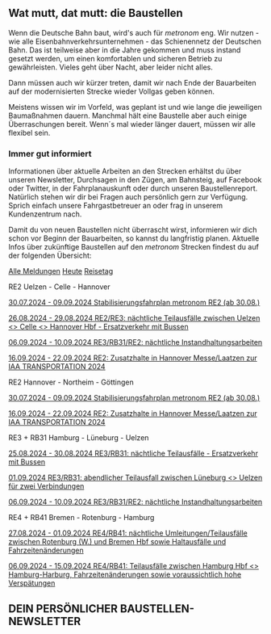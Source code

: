 Wat mutt, dat mutt: die Baustellen
----------

Wenn die Deutsche Bahn baut, wird's auch für *metronom* eng.
Wir nutzen - wie alle Eisenbahnverkehrsunternehmen - das Schienennetz der Deutschen Bahn. Das ist teilweise aber in die Jahre gekommen und muss instand gesetzt werden, um einen komfortablen und sicheren Betrieb zu gewährleisten. Vieles geht über Nacht, aber leider nicht alles.

Dann müssen auch wir kürzer treten, damit wir nach Ende der Bauarbeiten auf der modernisierten Strecke wieder Vollgas geben können.

Meistens wissen wir im Vorfeld, was geplant ist und wie lange die jeweiligen Baumaßnahmen dauern. Manchmal hält eine Baustelle aber auch einige Überraschungen bereit. Wenn´s mal wieder länger dauert, müssen wir alle flexibel sein.

### Immer gut informiert ###

Informationen über aktuelle Arbeiten an den Strecken erhältst du über unseren Newsletter, Durchsagen in den Zügen, am Bahnsteig, auf Facebook oder Twitter, in der Fahrplanauskunft oder durch unseren Baustellenreport. Natürlich stehen wir dir bei Fragen auch persönlich gern zur Verfügung. Sprich einfach unsere Fahrgastbetreuer an oder frag in unserem Kundenzentrum nach.

Damit du von neuen Baustellen nicht überrascht wirst, informieren wir dich schon vor Beginn der Bauarbeiten, so kannst du langfristig planen. Aktuelle Infos über zukünftige Baustellen auf den *metronom* Strecken findest du auf der folgenden Übersicht:

[Alle Meldungen](https://www.der-metronom.de/fahrplan/baustellen-uebersicht/)
[Heute](https://www.der-metronom.de/fahrplan/baustellen-uebersicht/)
[Reisetag](https://www.der-metronom.de/fahrplan/baustellen-uebersicht/)

RE2 Uelzen - Celle - Hannover

[30.07.2024 - 09.09.2024 Stabilisierungsfahrplan metronom RE2 (ab 30.08.)](https://www.der-metronom.de/baustellen/stabilisierungsfahrplan-metronom-re2/)

[26.08.2024 - 29.08.2024 RE2/RE3: nächtliche Teilausfälle zwischen Uelzen \<\> Celle \<\> Hannover Hbf - Ersatzverkehr mit Bussen](https://www.der-metronom.de/baustellen/re2-re3-naechtliche-teilausfaelle-zwischen-uelzen-celle-hannover-hbf-ersatzverkehr-mit-bussen/)

[06.09.2024 - 10.09.2024 RE3/RB31/RE2: nächtliche Instandhaltungsarbeiten](https://www.der-metronom.de/baustellen/re3-rb31-re2-naechtliche-instandhaltungsarbeiten/)

[16.09.2024 - 22.09.2024 RE2: Zusatzhalte in Hannover Messe/Laatzen zur IAA TRANSPORTATION 2024](https://www.der-metronom.de/baustellen/re2-zusatzhalte-in-hannover-messe-laatzen-zur-iaa-transportation-2024/)

RE2 Hannover - Northeim - Göttingen

[30.07.2024 - 09.09.2024 Stabilisierungsfahrplan metronom RE2 (ab 30.08.)](https://www.der-metronom.de/baustellen/stabilisierungsfahrplan-metronom-re2/)

[16.09.2024 - 22.09.2024 RE2: Zusatzhalte in Hannover Messe/Laatzen zur IAA TRANSPORTATION 2024](https://www.der-metronom.de/baustellen/re2-zusatzhalte-in-hannover-messe-laatzen-zur-iaa-transportation-2024/)

RE3 + RB31 Hamburg - Lüneburg - Uelzen

[25.08.2024 - 30.08.2024 RE3/RB31: nächtliche Teilausfälle - Ersatzverkehr mit Bussen](https://www.der-metronom.de/baustellen/re3-rb31-naechtliche-teilausfaelle-ersatzverkehr-mit-bussen/)

[01.09.2024 RE3/RB31: abendlicher Teilausfall zwischen Lüneburg \<\> Uelzen für zwei Verbindungen](https://www.der-metronom.de/baustellen/re3-rb31-abendlicher-teilausfall-zwischen-lueneburg-uelzen-fuer-zwei-verbindungen/)

[06.09.2024 - 10.09.2024 RE3/RB31/RE2: nächtliche Instandhaltungsarbeiten](https://www.der-metronom.de/baustellen/re3-rb31-re2-naechtliche-instandhaltungsarbeiten/)

RE4 + RB41 Bremen - Rotenburg - Hamburg

[27.08.2024 - 01.09.2024 RE4/RB41: nächtliche Umleitungen/Teilausfälle zwischen Rotenburg (W.) und Bremen Hbf sowie Haltausfälle und Fahrzeitenänderungen](https://www.der-metronom.de/baustellen/re4-rb41-naechtliche-umleitungen-teilausfaelle-zwischen-rotenburg-w-und-bremen-hbf-sowie-haltausfaelle-und-fahrzeitenaenderungen/)

[06.09.2024 - 15.09.2024 RE4/RB41: Teilausfälle zwischen Hamburg Hbf \<\> Hamburg-Harburg, Fahrzeitenänderungen sowie voraussichtlich hohe Verspätungen](https://www.der-metronom.de/baustellen/re4-rb41-teilausfaelle-zwischen-hamburg-hbf-hamburg-harburg-fahrzeitenaenderungen-sowie-voraussichtlich-hohe-verspaetungen/)

DEIN PERSÖNLICHER BAUSTELLEN-NEWSLETTER
----------
